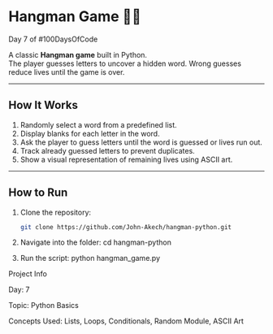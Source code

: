 # Hangman Game 🎯🐍

Day 7 of #100DaysOfCode

A classic **Hangman game** built in Python.  
The player guesses letters to uncover a hidden word. Wrong guesses reduce lives until the game is over.

---

## How It Works
1. Randomly select a word from a predefined list.
2. Display blanks for each letter in the word.
3. Ask the player to guess letters until the word is guessed or lives run out.
4. Track already guessed letters to prevent duplicates.
5. Show a visual representation of remaining lives using ASCII art.

---

## How to Run
1. Clone the repository:
   ```bash
   git clone https://github.com/John-Akech/hangman-python.git

2. Navigate into the folder:
cd hangman-python

3. Run the script:
python hangman_game.py

Project Info

Day: 7

Topic: Python Basics

Concepts Used: Lists, Loops, Conditionals, Random Module, ASCII Art